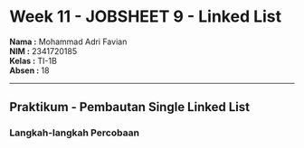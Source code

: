 # Week 11 - JOBSHEET 9 - Linked List

**Nama :** Mohammad Adri Favian<br>
**NIM :** 2341720185<br>
**Kelas :** TI-1B<br>
**Absen :** 18

---
## Praktikum - Pembautan Single Linked List

### Langkah-langkah Percobaan